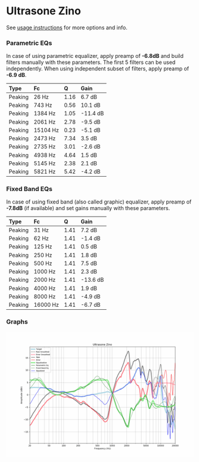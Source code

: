 # Ultrasone Zino
See [usage instructions](https://github.com/jaakkopasanen/AutoEq#usage) for more options and info.

### Parametric EQs
In case of using parametric equalizer, apply preamp of **-6.8dB** and build filters manually
with these parameters. The first 5 filters can be used independently.
When using independent subset of filters, apply preamp of **-6.9 dB**.

| Type    | Fc       |    Q | Gain     |
|:--------|:---------|:-----|:---------|
| Peaking | 26 Hz    | 1.16 | 6.7 dB   |
| Peaking | 743 Hz   | 0.56 | 10.1 dB  |
| Peaking | 1384 Hz  | 1.05 | -11.4 dB |
| Peaking | 2061 Hz  | 2.78 | -9.5 dB  |
| Peaking | 15104 Hz | 0.23 | -5.1 dB  |
| Peaking | 2473 Hz  | 7.34 | 3.5 dB   |
| Peaking | 2735 Hz  | 3.01 | -2.6 dB  |
| Peaking | 4938 Hz  | 4.64 | 1.5 dB   |
| Peaking | 5145 Hz  | 2.38 | 2.1 dB   |
| Peaking | 5821 Hz  | 5.42 | -4.2 dB  |

### Fixed Band EQs
In case of using fixed band (also called graphic) equalizer, apply preamp of **-7.8dB**
(if available) and set gains manually with these parameters.

| Type    | Fc       |    Q | Gain     |
|:--------|:---------|:-----|:---------|
| Peaking | 31 Hz    | 1.41 | 7.2 dB   |
| Peaking | 62 Hz    | 1.41 | -1.4 dB  |
| Peaking | 125 Hz   | 1.41 | 0.5 dB   |
| Peaking | 250 Hz   | 1.41 | 1.8 dB   |
| Peaking | 500 Hz   | 1.41 | 7.5 dB   |
| Peaking | 1000 Hz  | 1.41 | 2.3 dB   |
| Peaking | 2000 Hz  | 1.41 | -13.6 dB |
| Peaking | 4000 Hz  | 1.41 | 1.9 dB   |
| Peaking | 8000 Hz  | 1.41 | -4.9 dB  |
| Peaking | 16000 Hz | 1.41 | -6.7 dB  |

### Graphs
![](./Ultrasone%20Zino.png)